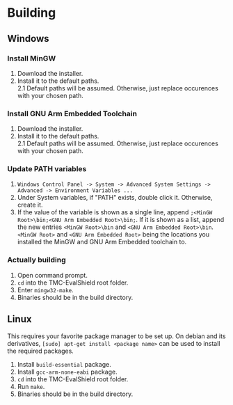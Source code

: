 # Building

## Windows

### Install MinGW

1. Download the installer.  
2. Install it to the default paths.  
2.1 Default paths will be assumed. Otherwise, just replace occurences with your chosen path.  

### Install GNU Arm Embedded Toolchain

1. Download the installer.  
2. Install it to the default paths.  
2.1 Default paths will be assumed. Otherwise, just replace occurences with your chosen path.  

### Update PATH variables

1. `Windows Control Panel -> System -> Advanced System Settings -> Advanced -> Environment Variables ...`  
2. Under System variables, if "PATH" exists, double click it. Otherwise, create it.  
3. If the value of the variable is shown as a single line, append `;<MinGW Root>\bin;<GNU Arm Embedded Root>\bin;`.
If it is shown as a list, append the new entries `<MinGW Root>\bin` and `<GNU Arm Embedded Root>\bin`.
`<MinGW Root>` and `<GNU Arm Embedded Root>` being the locations you installed the MinGW and GNU Arm Embedded toolchain to.  

### Actually building

1. Open command prompt.  
2. `cd` into the TMC-EvalShield root folder.  
3. Enter `mingw32-make`.  
4. Binaries should be in the build directory.  

## Linux

This requires your favorite package manager to be set up. On debian and its derivatives,
`[sudo] apt-get install <package name>` can be used to install the required packages.

1. Install `build-essential` package.  
2. Install `gcc-arm-none-eabi` package.  
3. `cd` into the TMC-EvalShield root folder.  
4. Run `make`.  
5. Binaries should be in the build directory.  
